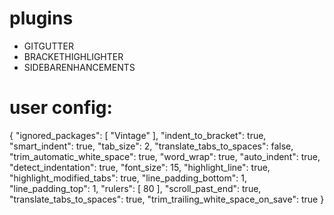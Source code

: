 # plugins
* GITGUTTER
* BRACKETHIGHLIGHTER
* SIDEBARENHANCEMENTS

# user config:
{
	"ignored_packages":
	[
		"Vintage"
	],
	"indent_to_bracket": true,
	"smart_indent": true,
	"tab_size": 2,
	"translate_tabs_to_spaces": false,
	"trim_automatic_white_space": true,
	"word_wrap": true,
	"auto_indent": true,
	"detect_indentation": true,
	"font_size": 15,
	"highlight_line": true,
	"highlight_modified_tabs": true,
	"line_padding_bottom": 1,
  "line_padding_top": 1,
  "rulers":
  [
      80
  ],
  "scroll_past_end": true,
  "translate_tabs_to_spaces": true,
  "trim_trailing_white_space_on_save": true
}

